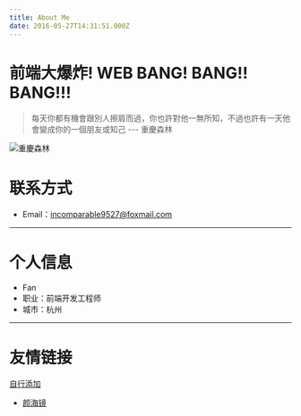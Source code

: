 ```yaml
---
title: About Me
date: 2016-05-27T14:31:51.000Z
---
```

# 前端大爆炸! WEB BANG! BANG!! BANG!!!

>  每天你都有機會跟別人擦肩而過，你也許對他一無所知，不過也許有一天他會變成你的一個朋友或知己
--- 重慶森林

![重慶森林](https://static.alili.tech/images/awe.jpg)


# 联系方式

- Email：incomparable9527@foxmail.com

---

# 个人信息

 - Fan
 - 职业：前端开发工程师
 - 城市：杭州
---



# 友情链接
[自行添加](https://github.com/Fantasy9527/alili.tech/blob/master/source/about/index.md)

 - [颜海镜](https://yanhaijing.com/)


 
